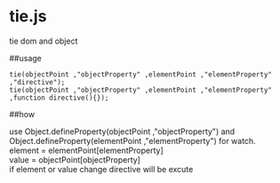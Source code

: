 tie.js
======

tie dom and object

##usage

    tie(objectPoint ,"objectProperty" ,elementPoint ,"elementProperty" ,"directive");
    tie(objectPoint ,"objectProperty" ,elementPoint ,"elementProperty" ,function directive(){});

##how

use Object.defineProperty(objectPoint ,"objectProperty") and Object.defineProperty(elementPoint ,"elementProperty") for watch.  
element = elementPoint[elementProperty]  
value = objectPoint[objectProperty]  
if element or value change directive will be excute  
